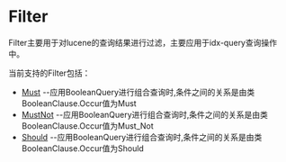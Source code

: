 Filter
======

Filter主要用于对lucene的查询结果进行过滤，主要应用于idx-query查询操作中。

当前支持的Filter包括：

- [Must](Must.md) --应用BooleanQuery进行组合查询时,条件之间的关系是由类BooleanClause.Occur值为Must
- [MustNot](MustNot.md) --应用BooleanQuery进行组合查询时,条件之间的关系是由类BooleanClause.Occur值为Must_Not
- [Should](Should.md) --应用BooleanQuery进行组合查询时,条件之间的关系是由类BooleanClause.Occur值为Should

